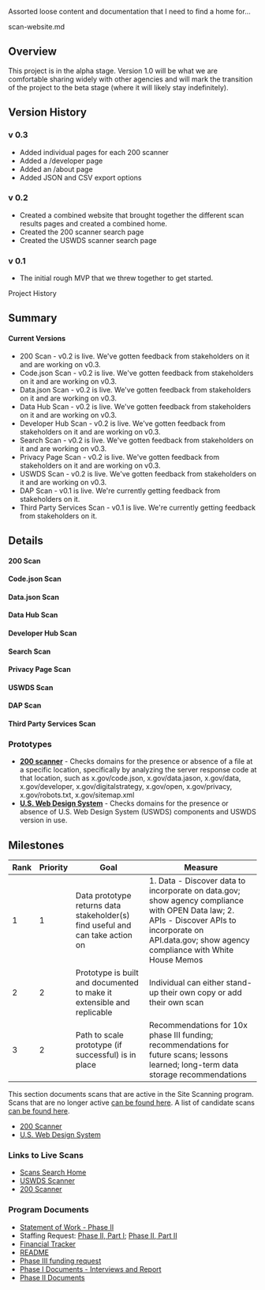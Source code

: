 

Assorted loose content and documentation that I need to find a home for...

scan-website.md

## Overview

This project is in the alpha stage.  Version 1.0 will be what we are comfortable sharing widely with other agencies and will mark the transition of the project to the beta stage (where it will likely stay indefinitely).  

## Version History

### v 0.3 

* Added individual pages for each 200 scanner 
* Added a /developer page 
* Added an /about page
* Added JSON and CSV export options 


### v 0.2

* Created a combined website that brought together the different scan results pages and created a combined home.
* Created the 200 scanner search page
* Created the USWDS scanner search page 


### v 0.1

* The initial rough MVP that we threw together to get started.  








Project History







## Summary

#### Current Versions
* 200 Scan - v0.2 is live. We've gotten feedback from stakeholders on it and are working on v0.3.  
* Code.json Scan - v0.2 is live.  We've gotten feedback from stakeholders on it and are working on v0.3.  
* Data.json Scan - v0.2 is live.  We've gotten feedback from stakeholders on it and are working on v0.3.  
* Data Hub Scan - v0.2 is live.  We've gotten feedback from stakeholders on it and are working on v0.3.  
* Developer Hub Scan - v0.2 is live.  We've gotten feedback from stakeholders on it and are working on v0.3.  
* Search Scan - v0.2 is live.  We've gotten feedback from stakeholders on it and are working on v0.3.  
* Privacy Page Scan - v0.2 is live.  We've gotten feedback from stakeholders on it and are working on v0.3.  
* USWDS Scan - v0.2 is live.  We've gotten feedback from stakeholders on it and are working on v0.3.  
* DAP Scan - v0.1 is live.  We're currently getting feedback from stakeholders on it.  
* Third Party Services Scan - v0.1 is live.  We're currently getting feedback from stakeholders on it.  


## Details 


#### 200 Scan 



#### Code.json Scan


#### Data.json Scan  


#### Data Hub Scan   


#### Developer Hub Scan 


#### Search Scan 


#### Privacy Page Scan 


#### USWDS Scan 


#### DAP Scan 


#### Third Party Services Scan 








### Prototypes

- [**200 scanner**](https://site-scanning.app.cloud.gov/search200/) - Checks domains for the presence or absence of a file at a specific location, specifically by analyzing the server response code at that location, such as x.gov/code.json, x.gov/data.jason, x.gov/data, x.gov/developer, x.gov/digitalstrategy, x.gov/open, x.gov/privacy, x.gov/robots.txt, x.gov/sitemap.xml
- [**U.S. Web Design System**](https://site-scanning.app.cloud.gov/searchUSWDS/) - Checks domains for the presence or absence of U.S. Web Design System (USWDS) components and USWDS version in use.



## Milestones

| Rank          | Priority      | Goal          | Measure       |
| ------------- | ------------- |-------------  | ------------- |
| 1 | 1  | Data prototype returns data stakeholder(s) find useful and can take action on  | 1. Data - Discover data to incorporate on data.gov; show agency compliance with OPEN Data law; 2. APIs - Discover APIs to incorporate on API.data.gov; show agency compliance with White House Memos  |
| 2  | 2  | Prototype is built and documented to make it extensible and replicable  | Individual can either stand-up their own copy or add their own scan  |
| 3  | 2  | Path to scale prototype (if successful) is in place  | Recommendations for 10x phase III funding; recommendations for future scans; lessons learned; long-term data storage recommendations|







This section documents scans that are active in the Site Scanning program. Scans that are no longer active [can be found here](https://github.com/18F/site-scanning/tree/master/docs/scanners/inactive). A list of candidate scans [can be found here](https://github.com/18F/site-scanning/blob/master/docs/candidate-scans.md).

* [200 Scanner](https://github.com/18F/site-scanning/blob/master/docs/scanners/200.md)
* [U.S. Web Design System](https://github.com/18F/site-scanning/blob/master/docs/scanners/uswds.md)

### Links to Live Scans

* [Scans Search Home](https://site-scanning.app.cloud.gov/)
* [USWDS Scanner](https://site-scanning.app.cloud.gov/searchUSWDS/)
* [200 Scanner](https://site-scanning.app.cloud.gov/search200/)

### Program Documents 

* [Statement of Work - Phase II](https://drive.google.com/file/d/1vuw5fs-YMt_xnWPmvtntrJI8UcwAchV6/view)
* Staffing Request: [Phase II, Part I](https://github.com/18F/staffing/issues/613#issuecomment-500441720); [Phase II, Part II](https://github.com/18F/staffing/issues/652#issuecomment-525351221)
* [Financial Tracker](https://docs.google.com/spreadsheets/d/1GsswntJosXMljNGJQC0AleUzeDcOdiDCqrkRXV121tc/edit)
* [README](https://docs.google.com/document/d/1PBCD0lSgwMUNEZ7Qhnb4sUgvkv80cGdGdnJoHFUpPlY/edit)
* [Phase III funding request](https://docs.google.com/presentation/d/1vVXkOXjNG6Olk_12makiwDjvaOD_W27ltEh79kLwmqE/edit)
* [Phase I Documents - Interviews and Report](https://drive.google.com/drive/u/1/folders/1Xd5k6uSQzAceIqxgT4gGbPTMSqdEjTTk)
* [Phase II Documents](https://drive.google.com/drive/u/1/folders/1T1V8U9BJbn42dsEKYLmfQKL472LgcZmd)
